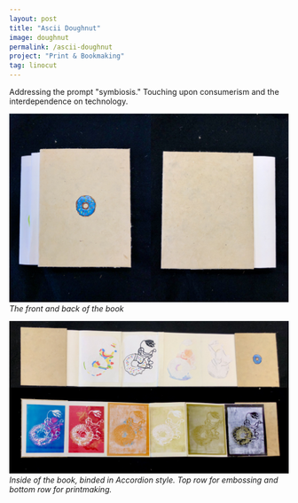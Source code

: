 ```yaml
---
layout: post
title: "Ascii Doughnut"
image: doughnut
permalink: /ascii-doughnut
project: "Print & Bookmaking"
tag: linocut
---
```


Addressing the prompt "symbiosis." Touching upon consumerism and the interdependence on technology.

![The front and back cover of the book](assets/images/doughnut/front_back.png)
_The front and back of the book_

![Inside of the book, binded in Accordion style. Top row for embossing and bottom row for printmaking](assets/images/works/doughnut.png)
_Inside of the book, binded in Accordion style. Top row for embossing and bottom row for printmaking._
